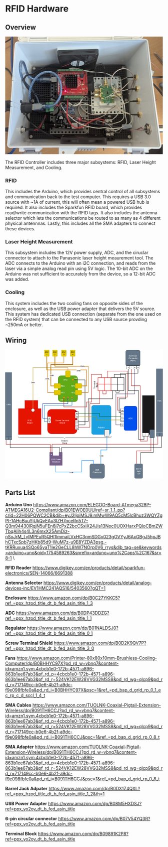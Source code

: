 # RFID Hardware #

## Overview ##
![hardware](https://raw.githubusercontent.com/notkevinjohn/RFIDController/refs/heads/master/images/Hardware_Inside.jpg)

The RFID Controller includes three major subsystems: RFID, Laser Height Measurement, and Cooling. 

### RFID ###
This includes the Arduino, which provides central control of all subsystems and communication back to the test computer. This requires a USB 3.0 source with ~1A of current, this will often mean a powered USB hub is required. It also includes the Sparkfun RFID board, which provides read/write communication with the RFID tags. It also includes the antenna selector which lets the communications be routed to as many as 4 different physical antennnas. Lastly, this includes all the SMA adapters to connect these devices. 

### Laser Height Measurement ###
This subsystem includes the 12V power supply, ADC, and the ciruclar connector to attach to the Panasonic laser height meaurement tool. The ADC connects to the Arduino with an i2C connection, and reads from the laser via a simple analog read pin using 5V logic. The 10-bit ADC on the Arduino was not sufficient to accurately from the device, so a 12-bit ADC was added. 

### Cooling ###
This system includes the two cooling fans on opposite sides of the enclosure, as well as the USB power adapter that delivers the 5V source. This system has dedicated USB connection (separate from the one used on the RFID system) that can be connected to any USB source provding ~250mA or better. 

## Wiring ##
![wiring guide](https://raw.githubusercontent.com/notkevinjohn/RFIDController/refs/heads/master/images/wiringDiagram.png)



## Parts List ##
**Arduino Uno**  https://www.amazon.com/ELEGOO-Board-ATmega328P-ATMEGA16U2-Compliant/dp/B01EWOE0UU/ref=sr_1_1_pp?crid=22H06PQWC2CB&dib=eyJ2IjoiMSJ9.mMwW9AQ5cM5IcBhuz3WQYZgPI-1AHcBuuYjUkQvEAu3IZH7nceRn5T7-Q3m94430lRqjN5uFEn6j7cPxZ2bcCSxiX24Jis13Noc0UOXHarxPQloCBmZWTbqAlih4s4L3n6mxX25AmDiz-nSoJrM_LylMPEuR5QHl1lmmaiLVxHC3qmSDGv023gOVYyJ6AxGBgJ5hpJBhCTxcSpb7zHKb85d9-WuM7z-u9E8YZDA3psg.-tKRRuxua4SQo6SyaT1le2GeCLL8hW7NOrp0V6_rrys&dib_tag=se&keywords=arduino+uno&qid=1754589263&sprefix=arduno+uno%2Caps%2C167&sr=8-1 \
 
**RFID Reader**
https://www.digikey.com/en/products/detail/sparkfun-electronics/SEN-14066/6691388

**Antenna Selector**
https://www.digikey.com/en/products/detail/analog-devices-inc/EV1HMC241AQS16/5403560?gQT=1

**Enclosure**
https://www.amazon.com/dp/B0C27YKKC5?ref_=ppx_hzod_title_dt_b_fed_asin_title_1_3

**ADC**
https://www.amazon.com/dp/B0DP43DDZG?ref_=ppx_hzod_title_dt_b_fed_asin_title_1_1

**Regulator** 
https://www.amazon.com/dp/B01NALDSJ0?ref_=ppx_hzod_title_dt_b_fed_asin_title_0_1

**Screw Terminal Shield**
https://www.amazon.com/dp/B0D2K9QV7P?ref_=ppx_hzod_title_dt_b_fed_asin_title_3_0

**Fans**
https://www.amazon.com/Printer-80x80x10mm-Brushless-Cooling-Computer/dp/B0BHHYC97X?pd_rd_w=vbnq7&content-id=amzn1.sym.4cbcb1e0-172b-4571-a896-863b1ee67ab3&pf_rd_p=4cbcb1e0-172b-4571-a896-863b1ee67ab3&pf_rd_r=524VK12EW28VVG32MSS8&pd_rd_wg=qlcp9&pd_rd_r=717149cc-b0e6-4b2f-a9dc-f9e098fbfe0a&pd_rd_i=B0BHHYC97X&psc=1&ref_=pd_bap_d_grid_rp_0_1_ec_rp_c_d_sccl_1_4_t

**SMA Cables**
https://www.amazon.com/TUOLNK-Coaxial-Pigtail-Extension-Wireless/dp/B091TH6CCJ?pd_rd_w=vbnq7&content-id=amzn1.sym.4cbcb1e0-172b-4571-a896-863b1ee67ab3&pf_rd_p=4cbcb1e0-172b-4571-a896-863b1ee67ab3&pf_rd_r=524VK12EW28VVG32MSS8&pd_rd_wg=qlcp9&pd_rd_r=717149cc-b0e6-4b2f-a9dc-f9e098fbfe0a&pd_rd_i=B091TH6CCJ&psc=1&ref_=pd_bap_d_grid_rp_0_8_t

**SMA Adapter**
https://www.amazon.com/TUOLNK-Coaxial-Pigtail-Extension-Wireless/dp/B091TH6CCJ?pd_rd_w=vbnq7&content-id=amzn1.sym.4cbcb1e0-172b-4571-a896-863b1ee67ab3&pf_rd_p=4cbcb1e0-172b-4571-a896-863b1ee67ab3&pf_rd_r=524VK12EW28VVG32MSS8&pd_rd_wg=qlcp9&pd_rd_r=717149cc-b0e6-4b2f-a9dc-f9e098fbfe0a&pd_rd_i=B091TH6CCJ&psc=1&ref_=pd_bap_d_grid_rp_0_8_t

**Barrel Jack Adpater**
https://www.amazon.com/dp/B0DX1Z4QXL?ref_=ppx_hzod_title_dt_b_fed_asin_title_1_2&th=1

**USB Power Adapter**
https://www.amazon.com/dp/B08M5HXDSJ?ref=ppx_yo2ov_dt_b_fed_asin_title

**6-pin circular connector**
https://www.amazon.com/dp/B07V54YQ3R?ref=ppx_yo2ov_dt_b_fed_asin_title

**Terminal Block**
https://www.amazon.com/dp/B09891K2P8?ref=ppx_yo2ov_dt_b_fed_asin_title






